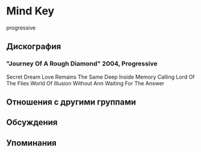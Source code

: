 # Mind Key

progressive

## Дискография

### "Journey Of A Rough Diamond" 2004, Progressive

Secret Dream 
Love Remains The Same 
Deep Inside 
Memory Calling 
Lord Of The Flies 
World Of Illusion 
Without Ann 
Waiting For The Answer


## Отношения с другими группами


## Обсуждения


## Упоминания


